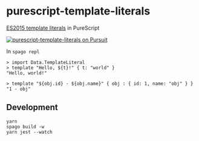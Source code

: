 # purescript-template-literals

[ES2015 template literals](https://developer.mozilla.org/en-US/docs/Web/JavaScript/Reference/Template_literals) in PureScript

[![purescript-template-literals on Pursuit](https://pursuit.purescript.org/packages/purescript-template-literals/badge)](https://pursuit.purescript.org/packages/purescript-template-literals)

In `spago repl`

```
> import Data.TemplateLiteral
> template "Hello, ${t}!" { t: "world" }
"Hello, world!"

> template "${obj.id} - ${obj.name}" { obj : { id: 1, name: "obj" } }
"1 - obj"
```

## Development

```
yarn
spago build -w
yarn jest --watch
```
